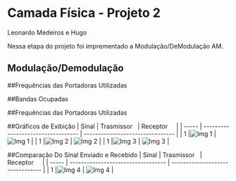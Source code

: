 ﻿# Camada Física - Projeto 2 
Leonardo Medeiros e Hugo

Nessa etapa do projeto foi imprementado a Modulação/DeModulação AM.

## Modulação/Demodulação

##Frequências das Portadoras Utilizadas

##Bandas Ocupadas

##Frequências das Portadoras Utilizadas

##Gráficos de Exibição
| Sinal |             Trasmissor             |             Receptor             |
| ----- | ---------------------------------- | -------------------------------- |
|  1    |![Img 1](imgs/trasmissorImg1.png)   | ![Img 1](imgs/receptorImg1.png)  |
|  1    |![Img 2](imgs/trasmissorImg2.png)   | ![Img 2](imgs/receptorImg2.png)  |
|  1    |![Img 3](imgs/trasmissorImg3.png)   | ![Img 3](imgs/receptorImg3.png)  |


##Comparação Do Sinal Enviado e Recebido
| Sinal |             Trasmissor             |             Receptor             |
| ----- | ---------------------------------- | -------------------------------- |
|  1    |![Img 4](imgs/trasmissorImg4.png)   | ![Img 4](imgs/receptorImg4.png)  |


